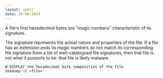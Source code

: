 ```yaml
---
layout: spell
date: 28-06-2024
---
```


A file's first hexadecimal bytes are "magic numbers" characteristic of its signature.

The signature represents the actual nature and properties of the file.  If a file has an extension ands its magic numbers do not match its corresponding file signature from a list of well-catalogued file signatures, then that file is not what it purports to be: that file is likely malware.

```shell
# DISPLAY the hexadecimal byte composition of the file
hexdump -C <file>
``` 
